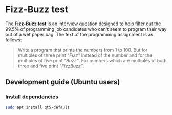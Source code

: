 # Fizz-Buzz test
The **Fizz-Buzz test** is an interview question designed to help filter out the 99.5% of programming job candidates who can't seem to program their way out of a wet paper bag. The text of the programming assignment is as follows:

>Write a program that prints the numbers from 1 to 100. But for multiples of three print *"Fizz"* instead of the number and for the multiples of five print *"Buzz"*. For numbers which are multiples of both three and five print *"FizzBuzz"*.

## Development guide (Ubuntu users)

### Install dependencies

```bash
sudo apt install qt5-default
```
